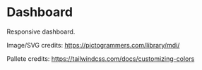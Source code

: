 # Dashboard
Responsive dashboard.

Image/SVG credits: 
https://pictogrammers.com/library/mdi/

Pallete credits:
https://tailwindcss.com/docs/customizing-colors